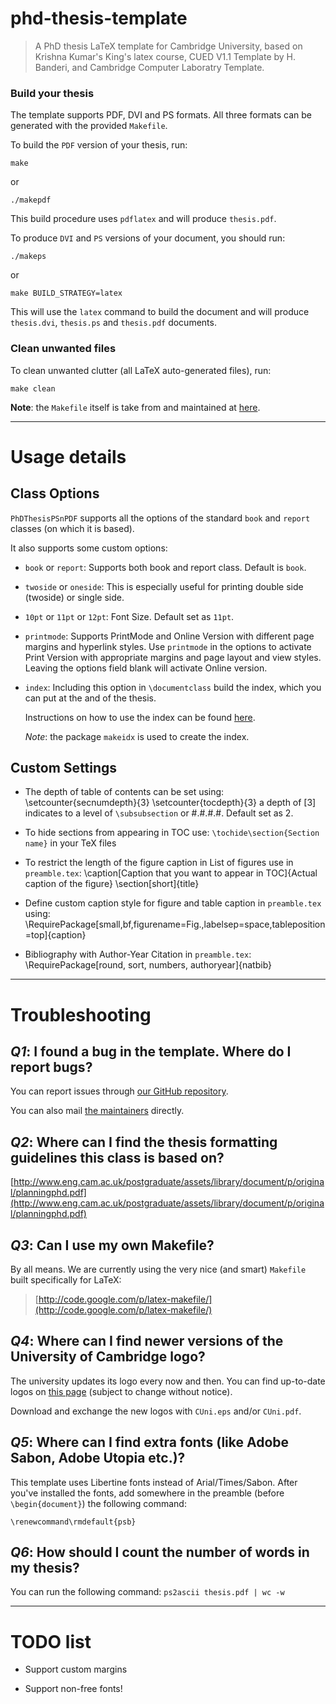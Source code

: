 phd-thesis-template
===================
> A PhD thesis LaTeX template for Cambridge University, based on Krishna Kumar's King's latex course, CUED V1.1 Template by H. Banderi, and Cambridge Computer Laboratry Template.

### Build your thesis
The template supports PDF, DVI and PS formats. All three formats can be generated
with the provided `Makefile`.

To build the `PDF` version of your thesis, run:

    make

or

    ./makepdf

This build procedure uses `pdflatex` and will produce `thesis.pdf`.

To produce `DVI` and `PS` versions of your document, you should run:

    ./makeps

or

    make BUILD_STRATEGY=latex

This will use the `latex` command to build the document and will produce
`thesis.dvi`, `thesis.ps` and `thesis.pdf` documents.

### Clean unwanted files

To clean unwanted clutter (all LaTeX auto-generated files), run:

    make clean

__Note__: the `Makefile` itself is take from and maintained at
[here](http://code.google.com/p/latex-makefile/).

-------------------------------------------------------------------------------

# Usage details

## Class Options

`PhDThesisPSnPDF` supports all the options of the standard `book` and `report` classes (on which
it is based).

It also supports some custom options:

*   `book` or `report`: Supports both book and report class. Default is `book`.

*   `twoside` or `oneside`: This is especially useful for printing double side (twoside) or single side.

*   `10pt` or `11pt` or `12pt`: Font Size. Default set as `11pt`.

*   `printmode`: Supports PrintMode and Online Version with different page margins and hyperlink styles.
    Use `printmode` in the options to activate Print Version with appropriate margins and page layout and view    styles. Leaving the options field blank will activate Online version.

*   `index`: Including this option in `\documentclass` build the index, which you can put at the and of the thesis.

    Instructions on how to use the index can be found [here](http://en.wikibooks.org/wiki/LaTeX/Indexing#Using_makeidx).

    _Note_: the package `makeidx` is used to create the index.

## Custom Settings

*   The depth of table of contents can be set using: 
		\setcounter{secnumdepth}{3}
		\setcounter{tocdepth}{3}
	a depth of [3] indicates to a level of `\subsubsection` or #.#.#.#. Default set as 2.

*   To hide sections from appearing in TOC use: `\tochide\section{Section name}` in your TeX files

*   To restrict the length of the figure caption in List of figures use in `preamble.tex`:
		\caption[Caption that you want to appear in TOC]{Actual caption of the figure}
		\section[short]{title}

*   Define custom caption style for figure and table caption in `preamble.tex` using:
		\RequirePackage[small,bf,figurename=Fig.,labelsep=space,tableposition=top]{caption}

*   Bibliography with Author-Year Citation in `preamble.tex`:
		\RequirePackage[round, sort, numbers, authoryear]{natbib}
-------------------------------------------------------------------------------

# Troubleshooting

## _Q1_: I found a bug in the template. Where do I report bugs?

You can report issues through
[our GitHub repository](https://github.com/kks32/phd-thesis-template).

You can also mail 
[the maintainers](https://github.com/kks32/phd-thesis-template/collaborators) directly.

## _Q2_: Where can I find the thesis formatting guidelines this class is based on?

[http://www.eng.cam.ac.uk/postgraduate/assets/library/document/p/original/planningphd.pdf](http://www.eng.cam.ac.uk/postgraduate/assets/library/document/p/original/planningphd.pdf)

## _Q3_: Can I use my own Makefile?

By all means. We are currently using the very nice (and smart) `Makefile` built
specifically for LaTeX:

> [http://code.google.com/p/latex-makefile/](http://code.google.com/p/latex-makefile/)


## _Q4_: Where can I find newer versions of the University of Cambridge logo?

The university updates its logo every now and then. You can find up-to-date
logos on [this page](http://www.admin.cam.ac.uk/offices/communications/services/logos/)
(subject to change without notice).

Download and exchange the new logos with `CUni.eps` and/or `CUni.pdf`.


## _Q5_: Where can I find extra fonts (like Adobe Sabon, Adobe Utopia etc.)?

This template uses Libertine fonts instead of Arial/Times/Sabon.
After you've installed the fonts, add somewhere in the preamble (before `\begin{document}`) the following command:

    \renewcommand\rmdefault{psb}

## _Q6_: How should I count the number of words in my thesis?

You can run the following command:
    `ps2ascii thesis.pdf | wc -w`

--------------------------------------------------------------------------------

# TODO list

*   Support custom margins

*   Support non-free fonts! 

